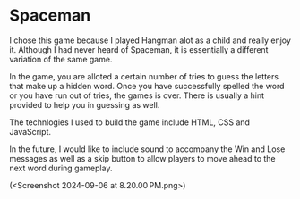 # Spaceman
I chose this game because I played Hangman alot as a child and really enjoy it. Although I had never heard of Spaceman, it is essentially a different variation of the same game.

In the game, you are alloted a certain number of tries to guess the letters that make up a hidden word. Once you have successfully spelled the word or you have run out of tries, the games is over. There is usually a hint provided to help you in guessing as well.

The technlogies I used to build the game include HTML, CSS and JavaScript.

In the future, I would like to include sound to accompany the Win and Lose messages as well as a skip button to allow players to move ahead to the next word during gameplay.

(<Screenshot 2024-09-06 at 8.20.00 PM.png>)